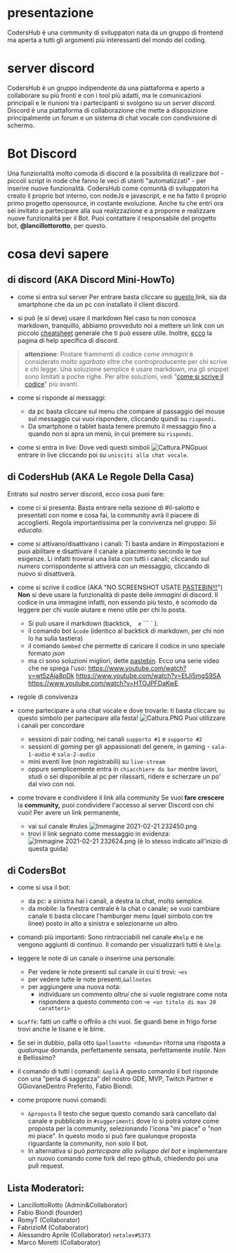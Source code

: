 # presentazione
CodersHub è una community di sviluppatori nata da un gruppo di frontend ma aperta a tutti gli argomenti più interessanti del mondo del coding.

# server discord
CodersHub è un gruppo indipendente da una piattaforma e aperto a collaborare su più fronti e con i tool più adatti, ma le comunicazioni principali e le riunioni tra i partecipanti si svolgono su un _server discord._
Discord è una piattaforma di collaborazione che mette a disposizione principalmente un forum e un sistema di chat vocale con condivisione di schermo.

# Bot Discord
Una funzionalità molto comoda di discord è la possibilità di realizzare _bot_ - piccoli script in node che fanno le veci di utenti "automatizzati" - per inserire nuove funzionalità.
CodersHub come comunità di sviluppatori ha creato il proprio bot interno, con nodeJs e javascript, e ne ha fatto il proprio primo progetto opensource, in costante evoluzione. Anche tu che entri ora sei invitato a partecipare alla sua realizzazione e a proporre e realizzare nuove funzionalità per il Bot. Puoi contattare il responsabile del progetto bot, **@lancillottorotto**, per questo.

# cosa devi sapere

## di discord (AKA Discord Mini-HowTo)

- come si entra sul server
Per entrare basta cliccare su [questo ](https://discord.gg/795uTvdRPV) link, sia da smartphone che da un pc con installato il client discord.

- si può (e si deve) usare il markdown
Nel caso tu non conosca markdown, tranquillo, abbiamo provveduto noi a mettere un link con un piccolo [cheatsheet](https://guides.github.com/features/mastering-markdown/) generale che ti può essere utile. Inoltre, [ecco](https://support.discord.com/hc/en-us/articles/210298617-Markdown-Text-101-Chat-Formatting-Bold-Italic-Underline-) la pagina di help specifica di discord.
> **attenzione**: Postare frammenti di codice _come immagini_ è considerato molto _sgarbato_ oltre che controproducente per chi scrive e chi legge. Una soluzione semplice è usare markdown, ma gli snippet sono limitati a poche righe. Per altre soluzioni, vedi "[come si scrive il codice](#di-codershub-aka-le-regole-della-casa)" più avanti.

- come si risponde ai messaggi:
  - da pc basta cliccare sul menu che compare al passaggio del mouse sul messaggio cui vuoi rispondere, cliccando quindi su `rispondi`.
  - Da smartphone o tablet basta tenere premuto il messaggio fino a quando non si apra un menù, in cui premere su `rispondi`.

- come si entra in live:
Dove vedi questi simboli ![Cattura.PNG](https://draftin.com:443/images/77931?token=k5OSWXaIuHrT0yQvkW9O0uSxB_P8rvNb67pB_IqhvLA95BVLFc-SK0BpiVAGY8Kr5c_Lk_WqHMFkRX0oxbG7beA)puoi entrare in live cliccando poi su `unisciti alla chat vocale`.

## di CodersHub (AKA Le Regole Della Casa)
Entrato sul nostro server discord, ecco cosa puoi fare:

- come ci si presenta:
Basta entrare nella sezione di #il-salotto e presentati con nome e cosa fai, la community avrà il piacere di accoglierti. Regola importantissima per la convivenza nel gruppo: _Sii educato_.
- come si attivano/disattivano i canali:
Ti basta andare in #impostazioni e puoi abilitare e disattivare il canale a piacimento secondo le tue esigenze.
Li infatti troverai una lista con tutti i canali; cliccando sul numero corrispondente si attiverà con un messaggio, cliccando di nuovo si disattiverà.

- come si scrive il codice (AKA "NO SCREENSHOT USATE [PASTEBIN!!!](https://pastebin.com/)")
**Non** si deve usare la funzionalità di paste delle _immagini_ di discord.
 Il codice in una immagine infatti, non essendo più testo, è scomodo da leggere per chi vuole aiutare e meno utile per chi lo posta.
  - Si può usare il markdown (backtick, ` ` ` e ` ``` ` ).
  - il comando bot `&code` (identico al backtick di markdown, per chi non lo ha sulla tastiera)
  - il comando `&embed` che permette di caricare il codice in uno speciale formato _json_
  - ma ci sono soluzioni migliori, dette [pastebin](https://en.wikipedia.org/wiki/Pastebin). Ecco una serie video che ne spiega l'uso:
    https://www.youtube.com/watch?v=wt5zAja8pDk
    https://www.youtube.com/watch?v=EtJi5mgS9SA
    https://www.youtube.com/watch?v=HTOJPFDaKwE

- regole di convivenza <!-- (da vedere con Fabio che ha esperienza di moderazione) -->

- come partecipare a una chat vocale e dove trovarle:
ti basta cliccare su questo simbolo per partecipare alla festa! ![Cattura.PNG](https://draftin.com:443/images/77931?token=k5OSWXaIuHrT0yQvkW9O0uSxB_P8rvNb67pB_IqhvLA95BVLFc-SK0BpiVAGY8Kr5c_Lk_WqHMFkRX0oxbG7beA)
Puoi utilizzare i canali per concordare
  - sessioni di pair coding, nei canali `supporto #1` e `supporto #2`
  - sessioni di *gaming* per gli appassionati del genere, in gaming - `sala-1-audio` e `sala-2-audio`
  - mini eventi live (non registrabili) su `live-stream`
  - oppure semplicemente entra in `chiacchiere da bar` mentre lavori, studi o sei disponibile al pc per rilassarti, ridere e scherzare un po' dal vivo con noi.

- come trovare e condividere il link alla community
Se vuoi **fare crescere** la **community,** puoi condividere l'accesso al server Discord con chi vuoi!
Per avere un link permanente,
  - vai sul canale #rules
![Immagine 2021-02-21 232450.png](https://draftin.com:443/images/77964?token=8OGNe0B8L3vKWRJfO5L3ZwAOiXDFBHQcWveF7ZjAMX-rarwdp3nU53lQSFm--5a__eNEpoDcCXl0C1g50BJ1SS4)
  - trovi il link segnato come messaggio in evidenza:![Immagine 2021-02-21 232624.png](https://draftin.com:443/images/77965?token=Sa26j4OkBFm9-Y57MLDP2fgiRdTcw8uZElTUx8hn18BLN7tAfme6m_pZNy1WzF8EWw5lQIBtjCto1hPy7pCCnHs) (è lo stesso indicato all'inizio di questa guida)

## di CodersBot
- come si usa il bot:
  - da pc: a sinistra hai i canali, a destra la chat, molto semplice.
  - da mobile: la finestra centrale è la chat o canale; se vuoi cambiare canale ti basta cliccare l'hamburger menu (quel simbolo con tre linee) posto in alto a sinistra e selezionarne un altro.

- comandi più importanti:
Sono rintracciabili nel canale `#help` e ne vengono aggiunti di continuo. Il comando per visualizzarli tutti è `&help`.

- leggere le note di un canale o inserirne una personale:
  - Per vedere le note presenti sul canale in cui ti trovi: `¬es`
  - per vedere tutte le note presenti,`&allnotes`
  - per aggiungere una nuova nota:
    - individuare un commento _altrui_ che si vuole registrare come nota
    - rispondere a questo commento con `¬e <un titolo di max 20 caratteri>`

- `&caffè`: fatti un caffè o offrilo a chi vuoi. Se guardi bene in frigo forse trovi anche le tisane e le birre.

- Se sei in dubbio, palla otto
`&palloaotto <domanda>` ritorna una risposta a _qualunque_ domanda, perfettamente sensata, perfettamente *inutile*. Non è Bellissimo?

- il comando di tutti i comandi: `&oplà`
A questo comando il bot risponde con una "perla di saggezza" del nostro GDE, MVP, Twitch Partner e GGiovaneDentro Preferito, Fabio Biondi.

- come proporre nuovi comandi:
  - `&proposta`
    Il testo che segue questo comando sarà cancellato dal canale e pubblicato in `#suggerimenti` dove lo si potrà _votare_ come proposta per la community, selezionando l'icona "mi piace" o "non mi piace".
    In questo modo si può fare qualunque proposta riguardante la community, non solo il bot.
  - In alternativa si può *partecipare allo sviluppo del bot* e implementare un nuovo comando come fork del repo github, chiedendo poi una pull request.

## Lista Moderatori:
- LancillottoRotto (Admin&Collaborator)
- Fabio Biondi (founder)
- RomyT (Collaborator)
- FabrizioM (Collaborator)
- Alessandro Aprile (Collaborator) `netalex#5373`
- Marco Moretti (Collaborator)
